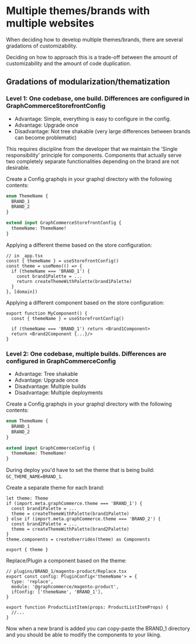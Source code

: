 # Multiple themes/brands with multiple websites

When deciding how to develop multiple themes/brands, there are several
gradations of customizability.

Deciding on how to approach this is a trade-off between the amount of
customizability and the amount of code duplication.

## Gradations of modularization/thematization

### Level 1: One codebase, one build. Differences are configured in GraphCommerceStorefrontConfig

- Advantage: Simple, everything is easy to configure in the config.
- Advantage: Upgrade once
- Disadvantage: Not tree shakable (very large differences between brands can
  become problematic)

This requires discipline from the developer that we maintain the 'Single
responsibility' principle for components. Components that actually serve two
completely separate functionalities depending on the brand are not desirable.

Create a Config.graphqls in your graphql directory with the following contents:

```graphql
enum ThemeName {
  BRAND_1
  BRAND_2
}

extend input GraphCommerceStorefrontConfig {
  themeName: ThemeName!
}
```

Applying a different theme based on the store configuration:

```tsx
// in _app.tsx
const { themeName } = useStorefrontConfig()
const theme = useMemo(() => {
  if (themeName === 'BRAND_1') {
    const brand1Palette = ...
    return createThemeWithPalette(brand1Palette)
  }
}, [domain])
```

Applying a different component based on the store configuration:

```tsx
export function MyComponent() {
  const { themeName } = useStorefrontConfig()

  if (themeName === 'BRAND_1') return <Brand1Component>
  return <Brand2Component {...}/>
}
```

### Level 2: One codebase, multiple builds. Differences are configured in GraphCommerceConfig

- Advantage: Tree shakable
- Advantage: Upgrade once
- Disadvantage: Multiple builds
- Disadvantage: Multiple deployments

Create a Config.graphqls in your graphql directory with the following contents:

```graphql
enum ThemeName {
  BRAND_1
  BRAND_2
}

extend input GraphCommerceConfig {
  themeName: ThemeName!
}
```

During deploy you'd have to set the theme that is being build:
`GC_THEME_NAME=BRAND_1`.

Create a separate theme for each brand:

```tsx
let theme: Theme
if (import.meta.graphCommerce.theme === 'BRAND_1') {
  const brand1Palette = ...
  theme = createThemeWithPalette(brand1Palette)
} else if (import.meta.graphCommerce.theme === 'BRAND_2') {
  const brand2Palette = ...
  theme = createThemeWithPalette(brand2Palette)
}
theme.components = createOverrides(theme) as Components

export { theme }
```

Replace/Plugin a component based on the theme:

```tsx
// plugins/BRAND_1/magento-product/Replace.tsx
export const config: PluginConfig<'themeName'> = {
  type: 'replace',
  module: '@graphcommerce/magento-product',
  ifConfig: ['themeName', 'BRAND_1'],
}

export function ProductListItem(props: ProductListItemProps) {
  //...
}
```

Now when a new brand is added you can copy-paste the BRAND_1 directory and you
should be able to modify the components to your liking.

<!--
### Level 3: Monorepo with one graphcommerce instance, but a separate generic package per brand.

- Advantage: Tree shakable
- Advantage: Full flexibility
- Disadvantage: Files are copied per brand.
- Disadvantage: Upgrades are duplicated
- Disadvantage: Projects diverge quickly and become hard to maintain.

This requires you to modify all imports of the examples directory, thus making
upgrades more difficult. GraphCommerce does not offer a flexible solution for
this.

To achieve this we could: Offer a way to also handle `export * from 'my-brand'`
in plugins. -->
